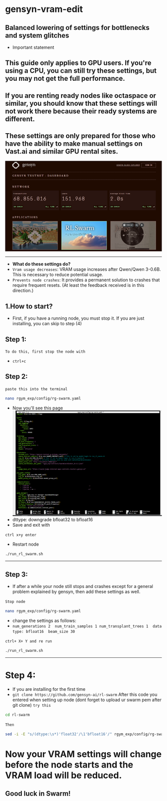 # gensyn-vram-edit
Balanced lowering of settings for bottlenecks and system glitches
---
* Important statement
## This guide only applies to GPU users. If you're using a CPU, you can still try these settings, but you may not get the full performance.
## If you are renting ready nodes like octaspace or similar, you should know that these settings will not work there because their ready systems are different.
## These settings are only prepared for those who have the ability to make manual settings on Vast.ai and similar GPU rental sites.

![Image Alt](https://github.com/Gufilandcyp/gensyn-vram-edit/blob/b28833bbc939a96d7d72fb386d61a71f9adb2afd/2025-10-25%2022_56_54-Gensyn%20_%20Testnet%20-%20Opera.png)


---

* **What do these settings do?**
* `Vram usage decreases`: VRAM usage increases after Qwen/Qwen 3-0.6B. This is necessary to reduce potential usage.
*  `Prevents node crashes`: It provides a permanent solution to crashes that require frequent resets. (At least the feedback received is in this direction.)

## 1.How to start?

* First, if you have a running node, you must stop it. If you are just installing, you can skip to step (4)
## Step 1:
`To do this, first stop the node with`

* `ctrl+c`
  
## Step 2: 
`paste this into the terminal`
```bash
nano rgym_exp/config/rg-swarm.yaml
```
* Now you'll see this page
![Image Alt](https://github.com/Gufilandcyp/gensyn-vram-edit/blob/75a2359e73bfdd96800edd636c1ae6ded729932f/2025-10-02_13_25_42-.png)
* dttype: downgrade bfloat32 to bfloat16
* Save and exit with

`ctrl x+y enter`

* Restart node
```bash
./run_rl_swarm.sh
```

---

## Step 3: 
* If after a while your node still stops and crashes except for a general problem explained by gensyn, then add these settings as well.

`Stop node`

```bash
nano rgym_exp/config/rg-swarm.yaml
```
* change the settings as follows:
* `num_generations 2 
num_train_samples 1
num_transplant_trees 1 
data type: bfloat16 
beam_size 30`

`ctrl+ X+ Y and re run`
```bash
./run_rl_swarm.sh
```

---

# Step 4:
* If you are installing for the first time
* `git clone https://github.com/gensyn-ai/rl-swarm` After this code you entered when setting up node (dont forget to upload ur swarm pem after git clone)
`try this`
```bash
cd rl-swarm
```
`Then`
```bash
sed -i -E "s/(dtype:\s*)'float32'/\1'bfloat16'/" rgym_exp/config/rg-swarm.yaml && grep -nE "dtype:" rgym_exp/config/rg-swarm.yaml
```
# Now your VRAM settings will change before the node starts and the VRAM load will be reduced.

## Good luck in Swarm!

  
